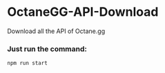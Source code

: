 # OctaneGG-API-Download
Download all the API of Octane.gg

### Just run the command:

```
npm run start
```